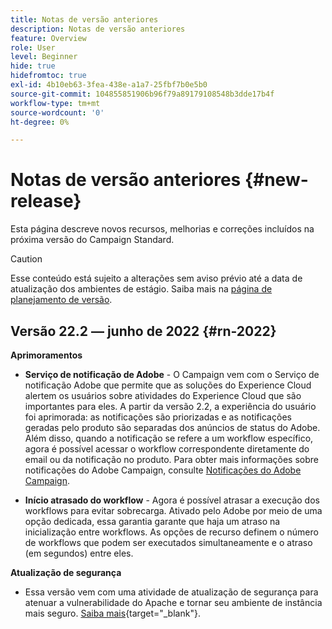 ```yaml
---
title: Notas de versão anteriores
description: Notas de versão anteriores
feature: Overview
role: User
level: Beginner
hide: true
hidefromtoc: true
exl-id: 4b10eb63-3fea-438e-a1a7-25fbf7b0e5b0
source-git-commit: 104855851906b96f79a89179108548b3dde17b4f
workflow-type: tm+mt
source-wordcount: '0'
ht-degree: 0%

---
```


# Notas de versão anteriores {#new-release}

Esta página descreve novos recursos, melhorias e correções incluídos na próxima versão do Campaign Standard.

>[!CAUTION]
>
> Esse conteúdo está sujeito a alterações sem aviso prévio até a data de atualização dos ambientes de estágio. Saiba mais na [página de planejamento de versão](../../rn/using/release-planning.md).

## Versão 22.2 — junho de 2022 {#rn-2022}

**Aprimoramentos**

* **Serviço de notificação de Adobe** - O Campaign vem com o Serviço de notificação Adobe que permite que as soluções do Experience Cloud alertem os usuários sobre atividades do Experience Cloud que são importantes para eles. A partir da versão 2.2, a experiência do usuário foi aprimorada: as notificações são priorizadas e as notificações geradas pelo produto são separadas dos anúncios de status do Adobe. Além disso, quando a notificação se refere a um workflow específico, agora é possível acessar o workflow correspondente diretamente do email ou da notificação no produto.  Para obter mais informações sobre notificações do Adobe Campaign, consulte [Notificações do Adobe Campaign](../../administration/using/sending-internal-notifications.md).

* **Início atrasado do workflow** - Agora é possível atrasar a execução dos workflows para evitar sobrecarga. Ativado pelo Adobe por meio de uma opção dedicada, essa garantia garante que haja um atraso na inicialização entre workflows. As opções de recurso definem o número de workflows que podem ser executados simultaneamente e o atraso (em segundos) entre eles.


**Atualização de segurança**

* Essa versão vem com uma atividade de atualização de segurança para atenuar a vulnerabilidade do Apache e tornar seu ambiente de instância mais seguro. [Saiba mais](https://experienceleague.adobe.com/docs/campaign-classic/using/technotes/technote-migration/acc-apache-upgrade.html){target=&quot;_blank&quot;}.

